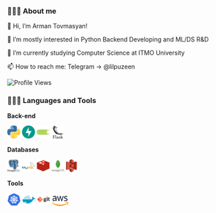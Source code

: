 ### 👨🏻‍🎓 About me <br />
👋 Hi, I’m Arman Tovmasyan!

👀 I’m mostly interested in Python Backend Developing and ML/DS R&D

🌱 I’m currently studying Computer Science at ITMO University

📫 How to reach me: Telegram -> @lilpuzeen


![Profile Views](https://komarev.com/ghpvc/?username=lilpuzeen)

### 👨🏻‍💻 Languages and Tools <br />
**Back-end**

<code><img height="30" src="https://raw.githubusercontent.com/lilpuzeen/lilpuzeen/master/icons/python.png"></code>
<code><img height="30" src="https://raw.githubusercontent.com/lilpuzeen/lilpuzeen/master/icons/fastapi.svg"></code>
<code><img height="30" src="https://raw.githubusercontent.com/lilpuzeen/lilpuzeen/master/icons/celery.png"></code>
<code><img height="30" src="https://raw.githubusercontent.com/lilpuzeen/lilpuzeen/master/icons/flask.png"></code>

**Databases**

<code><img height="30" src="https://raw.githubusercontent.com/lilpuzeen/lilpuzeen/master/icons/postgresql.png"></code>
<code><img height="30" src="https://raw.githubusercontent.com/lilpuzeen/lilpuzeen/master/icons/mysql.png"></code>
<code><img height="30" src="https://raw.githubusercontent.com/lilpuzeen/lilpuzeen/master/icons/redis.png"></code>
<code><img height="30" src="https://raw.githubusercontent.com/lilpuzeen/lilpuzeen/master/icons/MongoDB.svg"></code>
<code><img height="30" src="https://raw.githubusercontent.com/lilpuzeen/lilpuzeen/master/icons/s3.svg"></code>

**Tools**

<code><img height="30" src="https://raw.githubusercontent.com/lilpuzeen/lilpuzeen/master/icons/Kubernetes.svg"></code>
<code><img height="30" src="https://raw.githubusercontent.com/lilpuzeen/lilpuzeen/master/icons/docker.png"></code>
<code><img height="30" src="https://raw.githubusercontent.com/lilpuzeen/lilpuzeen/master/icons/git.png"></code>
<code><img height="23" src="https://raw.githubusercontent.com/lilpuzeen/lilpuzeen/master/icons/AWS.svg"></code>
